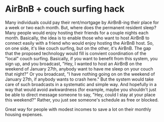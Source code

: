 # AirBnB + couch surfing hack
Many individuals could pay their rent/mortgage by AirBnB-ing their place for a week or two each month.  But, where does the permanent resident sleep?  Many people would enjoy hosting their friends for a couple nights each month.  Basically, the idea is to enable those who want to host AirBnB to connect easily with a friend who would enjoy hosting the AirBnB host.  So, on one side, it's like couch surfing, but on the other, it's AirBnB.  The gap that the proposed technology would fill is convient coordination of the "local" couch surfing.  Basically, if you want to benefit from this system, you sign up, and you broadcast, "Hey, I wanted to host an AirBnB on the weekend of January 27th, anybody want to have me sleep on your couch that night?"  Or you broadcast, "I have nothing going on on the weekend of January 27th, if anybody wants to crash here."  But the system would take care of such broadcasts in a systematic and simple way.  And hopefully in a way that would avoid awkwardness (for example, maybe you shouldn't just be able to direct message someone to say, "Hey, could I stay at your place this weekend?"  Rather, you just see someone's schedule as free or blocked.

Great way for people with modest incomes to save a lot on their monthly housing expenses.
